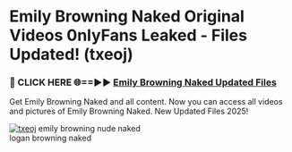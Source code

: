 # Emily Browning Naked Original Videos 0nlyFans Leaked - Files Updated! (txeoj)

<h3>🔴 CLICK HERE 🌐==►► <a href="https://tinyurl.com/yckcrads" rel="nofollow">Emily Browning Naked Updated Files</a></h3>

Get Emily Browning Naked and all content. Now you can access all videos and pictures of Emily Browning Naked. New Updated Files 2025!

[![txeoj](https://i.imgur.com/hpKpOFt.gif)](https://tinyurl.com/yckcrads)
emily browning nude naked<br>
logan browning naked